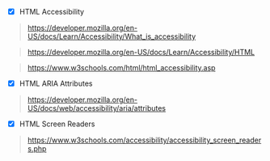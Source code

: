 - [x] HTML Accessibility

> https://developer.mozilla.org/en-US/docs/Learn/Accessibility/What_is_accessibility

> https://developer.mozilla.org/en-US/docs/Learn/Accessibility/HTML

> https://www.w3schools.com/html/html_accessibility.asp

- [x] HTML ARIA Attributes

> https://developer.mozilla.org/en-US/docs/web/accessibility/aria/attributes

- [x] HTML Screen Readers

> https://www.w3schools.com/accessibility/accessibility_screen_readers.php